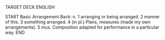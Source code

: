 TARGET DECK
ENGLISH

START
Basic
Arrangement
Back: n. 1 arranging or being arranged. 2 manner of this. 3 something arranged. 4 (in pl.) Plans, measures (made my own arrangements). 5 mus. Composition adapted for performance in a particular way.
END
